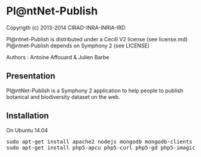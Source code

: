 Pl@ntNet-Publish
================

Copyrigth (c) 2013-2014 CIRAD-INRA-INRIA-IRD

Pl@ntnet-Publish is distributed under a Cecill V2 license (see license.md)
Pl@ntnet-Publish depends on Symphony 2 (see LICENSE)

Authors : Antoine Affouard & Julien Barbe


Presentation
------------

Pl@ntNet-Publish is a Symphony 2 application to help people to publish botanical and biodiversity dataset on the web. 


Installation
------------

On Ubuntu 14.04
<pre>
sudo apt-get install apache2 nodejs mongodb mongodb-clients git
sudo apt-get install php5-apcu php5-curl php5-gd php5-imagick php5-intl php5-mongo php5-mcrypt php5-mysql php5-sqlite php5-tidy
</pre>
